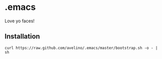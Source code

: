 # .emacs

Love yo faces!

## Installation

    curl https://raw.github.com/avelino/.emacs/master/bootstrap.sh -o - | sh 

